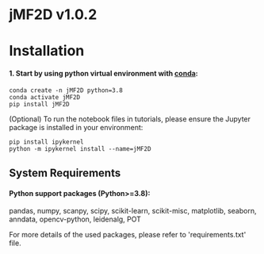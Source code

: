 # jMF2D v1.0.2

# Installation

#### 1. Start by using python virtual environment with [conda](https://anaconda.org/):

```
conda create -n jMF2D python=3.8
conda activate jMF2D
pip install jMF2D
```

(Optional) To run the notebook files in tutorials, please ensure the Jupyter package is installed in your environment:

```
pip install ipykernel
python -m ipykernel install --name=jMF2D
```

## System Requirements

#### Python support packages  (Python>=3.8): 

pandas, numpy, scanpy, scipy, scikit-learn, scikit-misc, matplotlib, seaborn, anndata, opencv-python, leidenalg, POT

For more details of the used packages, please refer to 'requirements.txt' file.

